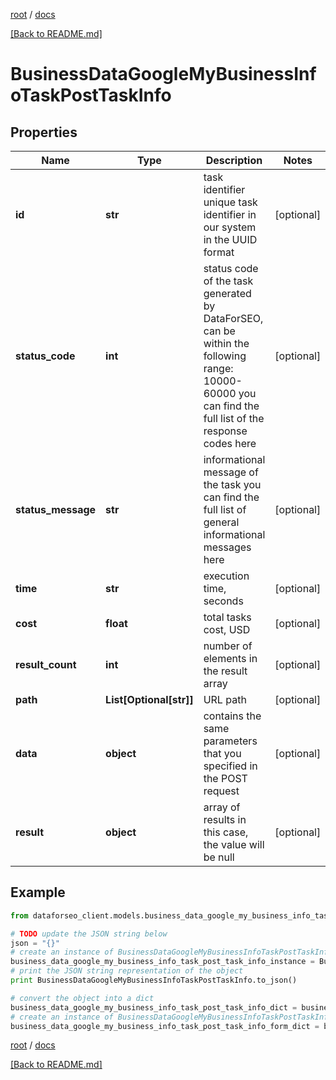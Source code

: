 [root](./../ "root") / [docs](./ "docs")

[[Back to README.md]](./../README.md "[Back to README.md]")

# BusinessDataGoogleMyBusinessInfoTaskPostTaskInfo

## Properties

Name | Type | Description | Notes
------------ | ------------- | ------------- | -------------
**id** | **str** | task identifier unique task identifier in our system in the UUID format | [optional]
**status_code** | **int** | status code of the task generated by DataForSEO, can be within the following range: 10000-60000 you can find the full list of the response codes here | [optional]
**status_message** | **str** | informational message of the task you can find the full list of general informational messages here | [optional]
**time** | **str** | execution time, seconds | [optional]
**cost** | **float** | total tasks cost, USD | [optional]
**result_count** | **int** | number of elements in the result array | [optional]
**path** | **List[Optional[str]]** | URL path | [optional]
**data** | **object** | contains the same parameters that you specified in the POST request | [optional]
**result** | **object** | array of results in this case, the value will be null | [optional]

## Example

```python
from dataforseo_client.models.business_data_google_my_business_info_task_post_task_info import BusinessDataGoogleMyBusinessInfoTaskPostTaskInfo

# TODO update the JSON string below
json = "{}"
# create an instance of BusinessDataGoogleMyBusinessInfoTaskPostTaskInfo from a JSON string
business_data_google_my_business_info_task_post_task_info_instance = BusinessDataGoogleMyBusinessInfoTaskPostTaskInfo.from_json(json)
# print the JSON string representation of the object
print BusinessDataGoogleMyBusinessInfoTaskPostTaskInfo.to_json()

# convert the object into a dict
business_data_google_my_business_info_task_post_task_info_dict = business_data_google_my_business_info_task_post_task_info_instance.to_dict()
# create an instance of BusinessDataGoogleMyBusinessInfoTaskPostTaskInfo from a dict
business_data_google_my_business_info_task_post_task_info_form_dict = business_data_google_my_business_info_task_post_task_info.from_dict(business_data_google_my_business_info_task_post_task_info_dict)
```

  

[root](./../ "root") / [docs](./ "docs")

[[Back to README.md]](./../README.md "[Back to README.md]")
